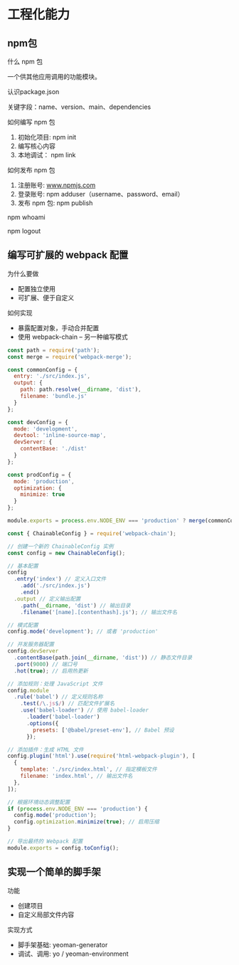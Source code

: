 # 工程化能力

## npm包

什么 npm 包

一个供其他应用调用的功能模块。


认识package.json

关键字段：name、version、main、dependencies

如何编写 npm 包

1. 初始化项目: npm init
2. 编写核心内容
3. 本地调试： npm link


如何发布 npm 包
1. 注册账号: www.npmjs.com
2. 登录账号: npm adduser（username、password、email）
3. 发布 npm 包: npm publish

npm whoami

npm logout

## 编写可扩展的 webpack 配置

为什么要做
- 配置独立使用
- 可扩展、便于自定义

如何实现
- 暴露配置对象，手动合并配置
- 使用 webpack-chain – 另一种编写模式

```js
const path = require('path');
const merge = require('webpack-merge');

const commonConfig = {
  entry: './src/index.js',
  output: {
    path: path.resolve(__dirname, 'dist'),
    filename: 'bundle.js'
  }
};

const devConfig = {
  mode: 'development',
  devtool: 'inline-source-map',
  devServer: {
    contentBase: './dist'
  }
};

const prodConfig = {
  mode: 'production',
  optimization: {
    minimize: true
  }
};

module.exports = process.env.NODE_ENV === 'production' ? merge(commonConfig, prodConfig) : merge(commonConfig, devConfig);
```

```js
const { ChainableConfig } = require('webpack-chain');

// 创建一个新的 ChainableConfig 实例
const config = new ChainableConfig();

// 基本配置
config
  .entry('index') // 定义入口文件
    .add('./src/index.js')
    .end()
  .output // 定义输出配置
    .path(__dirname, 'dist') // 输出目录
    .filename('[name].[contenthash].js'); // 输出文件名

// 模式配置
config.mode('development'); // 或者 'production'

// 开发服务器配置
config.devServer
  .contentBase(path.join(__dirname, 'dist')) // 静态文件目录
  .port(9000) // 端口号
  .hot(true); // 启用热更新

// 添加规则：处理 JavaScript 文件
config.module
  .rule('babel') // 定义规则名称
    .test(/\.js$/) // 匹配文件扩展名
    .use('babel-loader') // 使用 babel-loader
      .loader('babel-loader')
      .options({
        presets: ['@babel/preset-env'], // Babel 预设
      });

// 添加插件：生成 HTML 文件
config.plugin('html').use(require('html-webpack-plugin'), [
  {
    template: './src/index.html', // 指定模板文件
    filename: 'index.html', // 输出文件名
  },
]);

// 根据环境动态调整配置
if (process.env.NODE_ENV === 'production') {
  config.mode('production');
  config.optimization.minimize(true); // 启用压缩
}

// 导出最终的 Webpack 配置
module.exports = config.toConfig();
```

## 实现一个简单的脚手架

功能
- 创建项目
- 自定义局部文件内容

实现方式
- 脚手架基础: yeoman-generator
- 调试、调用: yo / yeoman-environment
